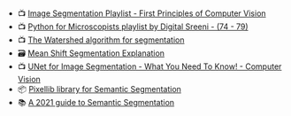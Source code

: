 
- 📺 [Image Segmentation Playlist - First Principles of Computer Vision](https://www.youtube.com/playlist?list=PL2zRqk16wsdop2EatuowXBX5C-r2FdyNt)
- 📺 [Python for Microscopists playlist by Digital Sreeni - (74 - 79)](https://www.youtube.com/playlist?list=PLZsOBAyNTZwbIjGnolFydAN33gyyGP7lT)
- 📺 [The Watershed algorithm for segmentation](https://www.youtube.com/watch?v=FLmxZaQhvsI)
- 🗃️ [Mean Shift Segmentation Explanation](https://stackoverflow.com/questions/4831813/image-segmentation-using-mean-shift-explained)
- 📺 [UNet for Image Segmentation - What You Need To Know! - Computer Vision](https://www.youtube.com/watch?v=-dfSZ_uLfo8)
- 📦 [Pixellib library for Semantic Segmentation](https://github.com/ayoolaolafenwa/PixelLib)
- 📚 [A 2021 guide to Semantic Segmentation](https://nanonets.com/blog/semantic-image-segmentation-2020/)
